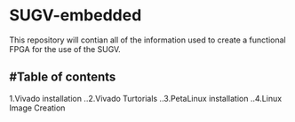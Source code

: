 # SUGV-embedded

This repository will contian all of the information used to create a functional FPGA for the use of the SUGV.


#Table of contents
------------------------------------------------------------------------------------------------------------------------------------------
1.Vivado installation
..2.Vivado Turtorials
..3.PetaLinux installation
..4.Linux Image Creation

